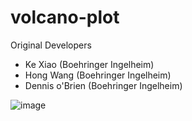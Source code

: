 # volcano-plot

Original Developers

- Ke Xiao (Boehringer Ingelheim)
- Hong Wang (Boehringer Ingelheim)
- Dennis o'Brien (Boehringer Ingelheim)


![image](https://user-images.githubusercontent.com/62663896/84847440-318cb080-b01f-11ea-8d22-b3820905db2c.png)
